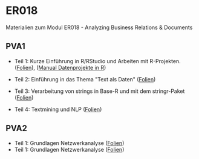# ER018

Materialien zum Modul ER018 - Analyzing Business Relations & Documents


## PVA1

* Teil 1: Kurze Einführung in R/RStudio und Arbeiten mit R-Projekten. ([Folien](https://ffhs-economicresearch.github.io/ER018/Rmd/PVA1/00_Intro_R_tidy.html)), ([Manual Datenprojekte in R](https://ffhs-economicresearch.github.io/ER018/Rmd/PVA1/04_DatenprojekteR.html#1))

* Teil 2: Einführung in das Thema "Text als Daten" ([Folien](https://ffhs-economicresearch.github.io/ER018/Rmd/PVA1/01_Intro_TextAsData.html))

* Teil 3: Verarbeitung von strings in Base-R und mit dem stringr-Paket ([Folien](https://ffhs-economicresearch.github.io/ER018/Rmd/PVA1/02_Intro_Strings.html))

* Teil 4: Textmining und NLP ([Folien](https://ffhs-economicresearch.github.io/ER018/Rmd/PVA1/03_Intro_TextminingNLP.html))

## PVA2

* Teil 1: Grundlagen Netzwerkanalyse ([Folien](https://ffhs-economicresearch.github.io/ER018/Rmd/PVA2/01_IntroSNA.html))
* Teil 1: Grundlagen Netzwerkanalyse ([Folien](https://ffhs-economicresearch.github.io/ER018/Rmd/PVA2/02_tidyNA.html))

